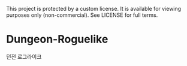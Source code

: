 This project is protected by a custom license. It is available for viewing purposes only (non-commercial). See LICENSE for full terms.

# Dungeon-Roguelike
던전 로그라이크